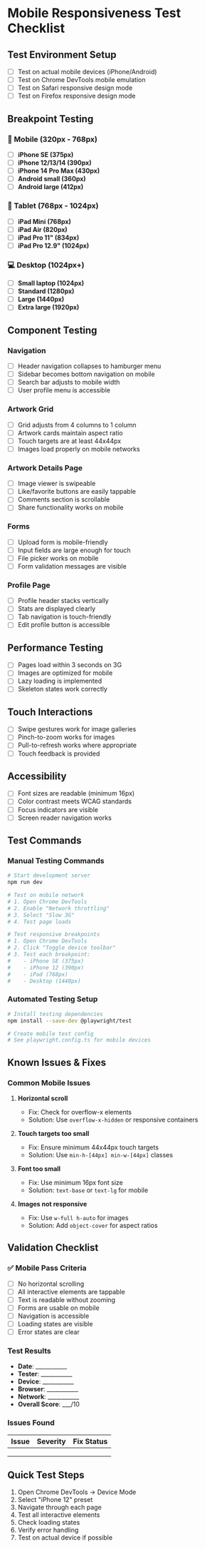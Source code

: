# Mobile Responsiveness Test Checklist

## Test Environment Setup
- [ ] Test on actual mobile devices (iPhone/Android)
- [ ] Test on Chrome DevTools mobile emulation
- [ ] Test on Safari responsive design mode
- [ ] Test on Firefox responsive design mode

## Breakpoint Testing

### 📱 Mobile (320px - 768px)
- [ ] **iPhone SE (375px)**
- [ ] **iPhone 12/13/14 (390px)**
- [ ] **iPhone 14 Pro Max (430px)**
- [ ] **Android small (360px)**
- [ ] **Android large (412px)**

### 📱 Tablet (768px - 1024px)
- [ ] **iPad Mini (768px)**
- [ ] **iPad Air (820px)**
- [ ] **iPad Pro 11" (834px)**
- [ ] **iPad Pro 12.9" (1024px)**

### 💻 Desktop (1024px+)
- [ ] **Small laptop (1024px)**
- [ ] **Standard (1280px)**
- [ ] **Large (1440px)**
- [ ] **Extra large (1920px)**

## Component Testing

### Navigation
- [ ] Header navigation collapses to hamburger menu
- [ ] Sidebar becomes bottom navigation on mobile
- [ ] Search bar adjusts to mobile width
- [ ] User profile menu is accessible

### Artwork Grid
- [ ] Grid adjusts from 4 columns to 1 column
- [ ] Artwork cards maintain aspect ratio
- [ ] Touch targets are at least 44x44px
- [ ] Images load properly on mobile networks

### Artwork Details Page
- [ ] Image viewer is swipeable
- [ ] Like/favorite buttons are easily tappable
- [ ] Comments section is scrollable
- [ ] Share functionality works on mobile

### Forms
- [ ] Upload form is mobile-friendly
- [ ] Input fields are large enough for touch
- [ ] File picker works on mobile
- [ ] Form validation messages are visible

### Profile Page
- [ ] Profile header stacks vertically
- [ ] Stats are displayed clearly
- [ ] Tab navigation is touch-friendly
- [ ] Edit profile button is accessible

## Performance Testing
- [ ] Pages load within 3 seconds on 3G
- [ ] Images are optimized for mobile
- [ ] Lazy loading is implemented
- [ ] Skeleton states work correctly

## Touch Interactions
- [ ] Swipe gestures work for image galleries
- [ ] Pinch-to-zoom works for images
- [ ] Pull-to-refresh works where appropriate
- [ ] Touch feedback is provided

## Accessibility
- [ ] Font sizes are readable (minimum 16px)
- [ ] Color contrast meets WCAG standards
- [ ] Focus indicators are visible
- [ ] Screen reader navigation works

## Test Commands

### Manual Testing Commands
```bash
# Start development server
npm run dev

# Test on mobile network
# 1. Open Chrome DevTools
# 2. Enable "Network throttling" 
# 3. Select "Slow 3G"
# 4. Test page loads

# Test responsive breakpoints
# 1. Open Chrome DevTools
# 2. Click "Toggle device toolbar"
# 3. Test each breakpoint:
#    - iPhone SE (375px)
#    - iPhone 12 (390px)  
#    - iPad (768px)
#    - Desktop (1440px)
```

### Automated Testing Setup
```bash
# Install testing dependencies
npm install --save-dev @playwright/test

# Create mobile test config
# See playwright.config.ts for mobile devices
```

## Known Issues & Fixes

### Common Mobile Issues
1. **Horizontal scroll**
   - Fix: Check for overflow-x elements
   - Solution: Use `overflow-x-hidden` or responsive containers

2. **Touch targets too small**
   - Fix: Ensure minimum 44x44px touch targets
   - Solution: Use `min-h-[44px] min-w-[44px]` classes

3. **Font too small**
   - Fix: Use minimum 16px font size
   - Solution: `text-base` or `text-lg` for mobile

4. **Images not responsive**
   - Fix: Use `w-full h-auto` for images
   - Solution: Add `object-cover` for aspect ratios

## Validation Checklist

### ✅ Mobile Pass Criteria
- [ ] No horizontal scrolling
- [ ] All interactive elements are tappable
- [ ] Text is readable without zooming
- [ ] Forms are usable on mobile
- [ ] Navigation is accessible
- [ ] Loading states are visible
- [ ] Error states are clear

### Test Results
- **Date**: ___________
- **Tester**: ___________
- **Device**: ___________
- **Browser**: ___________
- **Network**: ___________
- **Overall Score**: ___/10

### Issues Found
| Issue | Severity | Fix Status |
|-------|----------|------------|
|       |          |            |
|       |          |            |
|       |          |            |

## Quick Test Steps
1. Open Chrome DevTools → Device Mode
2. Select "iPhone 12" preset
3. Navigate through each page
4. Test all interactive elements
5. Check loading states
6. Verify error handling
7. Test on actual device if possible